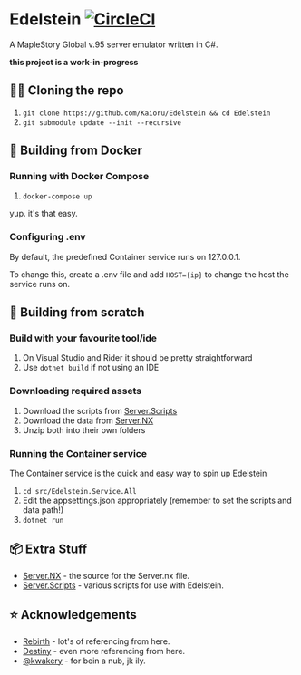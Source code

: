 # Edelstein [![CircleCI](https://circleci.com/gh/Kaioru/Edelstein.svg?style=svg)](https://circleci.com/gh/Kaioru/Edelstein)
A MapleStory Global v.95 server emulator written in C#.

**this project is a work-in-progress**

## 👨‍💻 Cloning the repo
1. ```git clone https://github.com/Kaioru/Edelstein && cd Edelstein```
2. ```git submodule update --init --recursive```

## 🐳 Building from Docker

### Running with Docker Compose
1. ```docker-compose up```

yup. it's that easy.

### Configuring .env
By default, the predefined Container service runs on 127.0.0.1. 

To change this, create a .env file and add ```HOST={ip}``` to change the host the service runs on.

## 🔨 Building from scratch

### Build with your favourite tool/ide
1. On Visual Studio and Rider it should be pretty straightforward
2. Use ```dotnet build``` if not using an IDE

### Downloading required assets
1. Download the scripts from [Server.Scripts](https://github.com/kaioru/server.scripts/releases)
2. Download the data from [Server.NX](https://github.com/kaioru/server.nx/releases)
3. Unzip both into their own folders

### Running the Container service
The Container service is the quick and easy way to spin up Edelstein
1. ```cd src/Edelstein.Service.All```
2. Edit the appsettings.json appropriately (remember to set the scripts and data path!)
3. ```dotnet run```

## 📦 Extra Stuff
* [Server.NX](https://github.com/kaioru/server.nx) - the source for the Server.nx file.
* [Server.Scripts](https://github.com/kaioru/server.scripts) - various scripts for use with Edelstein.

## ⭐️ Acknowledgements
* [Rebirth](https://github.com/RajanGrewal/Rebirth) - lot's of referencing from here.
* [Destiny](https://github.com/Fraysa/Destiny) - even more referencing from here.
* [@kwakery](https://github.com/kwakery) - for bein a nub, jk ily.
